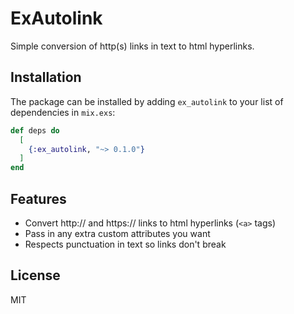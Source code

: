 # ExAutolink

Simple conversion of http(s) links in text to html hyperlinks.

## Installation

The package can be installed by adding `ex_autolink` to your list of
dependencies in `mix.exs`:

```elixir
def deps do
  [
    {:ex_autolink, "~> 0.1.0"}
  ]
end
```

## Features

* Convert http:// and https:// links to html hyperlinks (`<a>` tags)
* Pass in any extra custom attributes you want
* Respects punctuation in text so links don't break

## License

MIT
